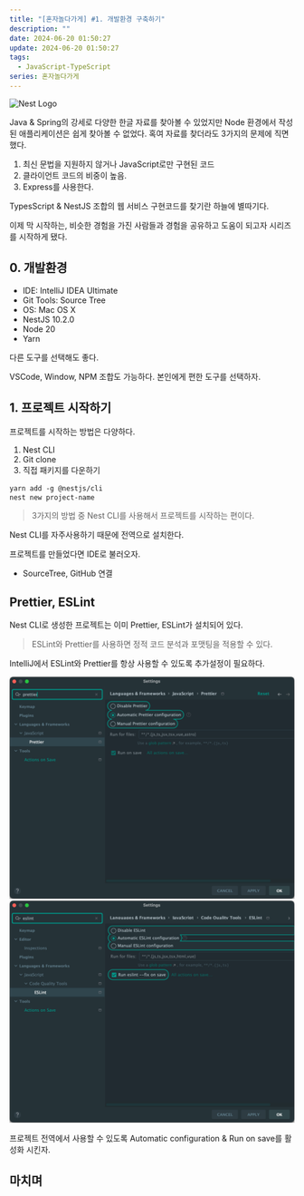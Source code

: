 ```yaml
---
title: "[혼자놀다가게] #1. 개발환경 구축하기"
description: ""
date: 2024-06-20 01:50:27
update: 2024-06-20 01:50:27
tags:
  - JavaScript-TypeScript
series: 혼자놀다가게
---
```


<p><img src="https://nestjs.com/img/logo-small.svg" width="120" alt="Nest Logo" /></p>

Java & Spring의 강세로 다양한 한글 자료를 찾아볼 수 있었지만 Node 환경에서 작성된 애플리케이션은 쉽게 찾아볼 수 없었다. 혹여 자료를 찾더라도 3가지의 문제에 직면했다.

1. 최신 문법을 지원하지 않거나 JavaScript로만 구현된 코드
2. 클라이언트 코드의 비중이 높음.
3. Express를 사용한다.

TypesScript & NestJS 조합의 웹 서비스 구현코드를 찾기란 하늘에 별따기다.

이제 막 시작하는, 비슷한 경험을 가진 사람들과 경험을 공유하고 도움이 되고자 시리즈를 시작하게 됐다.

## 0. 개발환경

- IDE: IntelliJ IDEA Ultimate
- Git Tools: Source Tree
- OS: Mac OS X
- NestJS 10.2.0
- Node 20
- Yarn

다른 도구를 선택해도 좋다.

VSCode, Window, NPM 조합도 가능하다. 본인에게 편한 도구를 선택하자.

## 1. 프로젝트 시작하기

프로젝트를 시작하는 방법은 다양하다.

1. Nest CLI
2. Git clone
3. 직접 패키지를 다운하기

```shell
yarn add -g @nestjs/cli
nest new project-name
```

> 3가지의 방법 중 Nest CLI를 사용해서 프로젝트를 시작하는 편이다.

Nest CLI를 자주사용하기 때문에 전역으로 설치한다.

프로젝트를 만들었다면 IDE로 불러오자.

- SourceTree, GitHub 연결

## Prettier, ESLint

Nest CLI로 생성한 프로젝트는 이미 Prettier, ESLint가 설치되어 있다.

> ESLint와 Prettier를 사용하면 정적 코드 분석과 포맷팅을 적용할 수 있다.

IntelliJ에서 ESLint와 Prettier를 항상 사용할 수 있도록 추가설정이 필요하다.

![Prettier](./images/how-to-use-prettier.png)
![ESLint](./images/how-to-use-eslint.png)

프로젝트 전역에서 사용할 수 있도록 Automatic configuration & Run on save를 활성화 시킨자.

## 마치며
